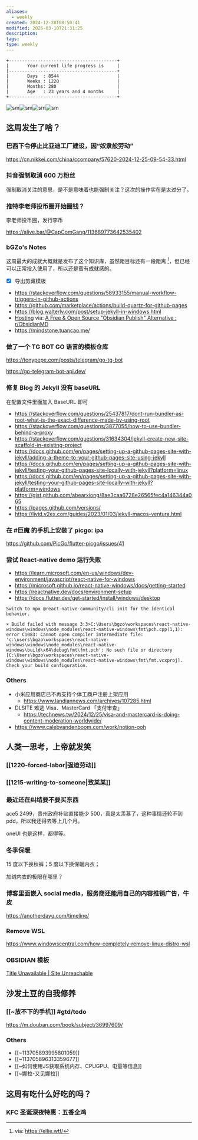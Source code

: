```yaml
---
aliases:
  - weekly
created: 2024-12-28T08:50:41
modified: 2025-03-10T21:31:25
description: 
tags: 
type: weekly
---
```


```shell
+-----------------------------------------+
|       Your current life progress is     |
|-----------------------------------------+
|       Days  : 8544                      |
|       Weeks : 1220                      |
|       Months: 280                       |
|       Age   : 23 years and 4 months     |
+-----------------------------------------+
```

![sm](https://img.owspace.com/Public/uploads/Download/2024/1225.jpg)![sm](https://img.owspace.com/Public/uploads/Download/2024/1228.jpg)![sm](https://img.owspace.com/Public/uploads/Download/2024/1227.jpg)![sm](https://img.owspace.com/Public/uploads/Download/2024/1223.jpg)

## 这周发生了啥？

### 巴西下令停止比亚迪工厂建设，因“奴隶般劳动”

https://cn.nikkei.com/china/ccompany/57620-2024-12-25-09-54-33.html

### 抖音强制取消 600 万粉丝

强制取消关注的意思，是不是意味着也能强制关注？这次的操作实在是太过分了。

### 推特李老师投币圈开始圈钱？

李老师投币圈，发行李币

https://alive.bar/@CapComGang/113689773642535402

### bGZo's Notes

这周最大的成就大概就是发布了这个知识库，虽然距目标还有一段距离 [^target-obsidian-website]，但已经可以正常投入使用了，所以还是蛮有成就感的。

- [x] 导出剪藏模板
- https://stackoverflow.com/questions/58933155/manual-workflow-triggers-in-github-actions
- https://github.com/marketplace/actions/build-quartz-for-github-pages
- https://blog.walterlv.com/post/setup-jekyll-in-windows.html
- [Hosting](https://quartz.jzhao.xyz/hosting) via: [A Free & Open Source "Obsidian Publish" Alternative : r/ObsidianMD](https://www.reddit.com/r/ObsidianMD/comments/u7r2a5/a_free_open_source_obsidian_publish_alternative/)
- https://mindstone.tuancao.me/

### 做了一个 TG BOT GO 语言的模板仓库

https://tonypepe.com/posts/telegram/go-tg-bot

https://go-telegram-bot-api.dev/

### 修复 Blog 的 Jekyll 没有 baseURL

在配置文件里面加入 BaseURL 即可

- https://stackoverflow.com/questions/25437817/dont-run-bundler-as-root-what-is-the-exact-difference-made-by-using-root
- https://stackoverflow.com/questions/3877055/how-to-use-bundler-behind-a-proxy
- https://stackoverflow.com/questions/31634304/jekyll-create-new-site-scaffold-in-existing-project
- https://docs.github.com/en/pages/setting-up-a-github-pages-site-with-jekyll/adding-a-theme-to-your-github-pages-site-using-jekyll
- https://docs.github.com/en/pages/setting-up-a-github-pages-site-with-jekyll/testing-your-github-pages-site-locally-with-jekyll?platform=linux
- https://docs.github.com/en/pages/setting-up-a-github-pages-site-with-jekyll/testing-your-github-pages-site-locally-with-jekyll?platform=windows
- https://gist.github.com/abearxiong/8ae3caa6728e26565fec4a146344a065
- https://pages.github.com/versions/
- https://livid.v2ex.com/guides/2023/01/03/jekyll-macos-ventura.html

### 在 #巨魔 的手机上安装了 picgo: ipa

https://github.com/PicGo/flutter-picgo/issues/41

### 尝试 React-native demo 运行失败
- https://learn.microsoft.com/en-us/windows/dev-environment/javascript/react-native-for-windows
- https://microsoft.github.io/react-native-windows/docs/getting-started
- https://reactnative.dev/docs/environment-setup
- https://docs.flutter.dev/get-started/install/windows/desktop

```
Switch to npx @react-native-community/cli init for the identical behavior.

× Build failed with message 3:3>C:\Users\bgzo\workspaces\react-native-windows\windows\node_modules\react-native-windows\fmt\pch.cpp(1,1): error C1083: Cannot open compiler intermediate file: 'c:\users\bgzo\workspaces\react-native-windows\windows\node_modules\react-native-windows\build\x64\debug\fmt\fmt.pch': No such file or directory [C:\Users\bgzo\workspaces\react-native-windows\windows\node_modules\react-native-windows\fmt\fmt.vcxproj]. Check your build configuration.
```

### Others
- 小米应用商店已不再支持个体工商户注册上架应用
    - https://www.landiannews.com/archives/107285.html
- DLSITE 难逃 Visa、MasterCard 「支付审查」
    - https://technews.tw/2024/12/25/visa-and-mastercard-is-doing-content-moderation-worldwide/
- https://www.calebvandenboom.com/work/notion-ooh

## 人类一思考，上帝就发笑

### [[1220-forced-labor|强迫劳动]]

### [[1215-writing-to-someone|致某某]]

### 最近还在纠结要不要买东西

ace5 2499，贵州政府补贴直接能少 500，真是太羡慕了，这种事情还轮不到 pdd，所以我还得去等上几个月。

oneUI 也是这样，都得等。

### 冬季保暖

15 度以下换秋裤；5 度以下换保暖内衣；

加绒内衣的极限在哪里？

### 博客里面嵌入 social media，服务商还能用自己的内容推销广告，牛皮

https://anotherdayu.com/timeline/

### Remove WSL

https://www.windowscentral.com/how-completely-remove-linux-distro-wsl

### OBSIDIAN 模板

[Title Unavailable \| Site Unreachable](https://logseqtemplates.com/)

## 沙发土豆的自我修养

### [[~放不下的手机]] #gtd/todo

https://m.douban.com/book/subject/36997609/

### Others

- [[~113705893995801059]]
- [[~113705896313359677]]
- [[~如何使用JS获取系统内存、CPUGPU、电量等信息]]
- [[~娜拉-又见娜拉]]

## 这周有吃什么好吃的吗？
### KFC 圣诞深夜特惠：五香全鸡

[^target-obsidian-website]: via: https://ellie.wtf/
